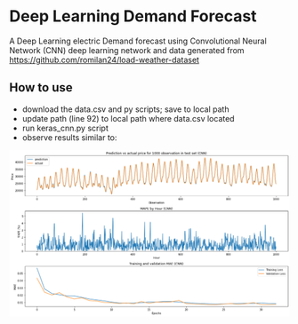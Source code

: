 # Deep Learning Demand Forecast
A Deep Learning electric Demand forecast using Convolutional Neural Network (CNN) deep learning network and data generated from https://github.com/romilan24/load-weather-dataset

## How to use
- download the data.csv and py scripts; save to local path
- update path (line 92) to local path where data.csv located
- run keras_cnn.py script
- observe results similar to:

![Image1](https://github.com/romilan24/CNN-CAISO-load-forecast/blob/main/CNN_forecast_v_actuals.png)
